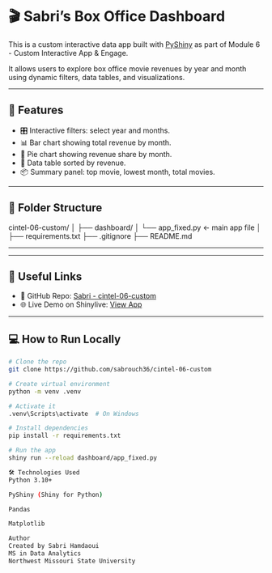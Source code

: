 # 🎬 Sabri’s Box Office Dashboard

This is a custom interactive data app built with [PyShiny](https://shiny.posit.co/py/) as part of Module 6 - Custom Interactive App & Engage.

It allows users to explore box office movie revenues by year and month using dynamic filters, data tables, and visualizations.

---

## 🚀 Features

- 🎛️ Interactive filters: select year and months.
- 📊 Bar chart showing total revenue by month.
- 🥧 Pie chart showing revenue share by month.
- 🧾 Data table sorted by revenue.
- 📦 Summary panel: top movie, lowest month, total movies.

---

## 📂 Folder Structure

cintel-06-custom/
│
├── dashboard/
│ └── app_fixed.py ← main app file
│
├── requirements.txt
├── .gitignore
├── README.md


---



---

## 🔗 Useful Links

- 📁 GitHub Repo: [Sabri - cintel-06-custom](https://github.com/sabrouch36/cintel-06-custom)
- 🌐 Live Demo on Shinylive: [View App](https://shinylive.io/py/app/#code=NobwRAdghgtgpmAXGKAHVA6VBPMAaMAYwHsIAXOcpMAMwCdiYACAZwAsBLCbJjmVYnTJMAgujxMArhwl1KAEzh1ZcKITIcAbnBUBHADoQ+AoU1RQI8qCybWz8w8cHCYUMqgA2xMh44AjLGxPb1sbTzJDQwBiJgBlWE84JhhiTQ4kqzIoJjJiVj5JDzckgGFYgDUmEnJKCMs3bIBeJhBDJnamfTAUtLguxCZgNo6RroAxa2EADS6JLoAhKDo-dNnOsAB5dEo2OD4lNa6RTQa6JgAmQ7AAFV2mRbJXCCv5osIAayYABQsyXborrckmMiuxZsMRu0utdiKgmABxSTPfDrAAiSL6KOhdwAskttB4WFccRwWCwOKQmABJfjEMn+DyYiFMAC6eGZXWwqgBSEG5wADOcAMwsgBUAEZxeyIKNuqQ-v1Bl0AFIWSRLbBXMZwPx0dV0TVYsB4uiENhXMR0DgeYlQQ1zMDKjFXJ0ee3rESSADmkhYESNsTgqAoMD8ByNG3UxDDPIdADlUnBQ+G2RywHJtBBJJiBsBxQBWflF4v8iQCkvFiTigAcFaLZfLFarAE466WLuK22WACxdpjigDshab-YAbH3xc3hyWq9Xp8WWYYAL6RSw0AD6PXSNmaqHkGFRDTGdFgcAAFJkoABKVcxACqVKYRWwxEkdTQqHX0iYzWkWCgXpwOu5KKH4Sxnsyf4gTq4HMiMf5cKgb7AXAjLqBBYBcksVyBmhwgAJrcmsZrEBwhBwCwjRDGAArCl0bKsKhcDqHA8iNF0tFCl0V7SpCHQIRASFkOuZrMe8fjEAAHuuXoMJIqAYSk5BsESAZMeoTA4vKKnEWwpHkZR8gbluFHUUpCpgCyGC5L4fpnjxjF4axjRGZuqTbmZ2n0dZxC2WQ9k8XB-EcBgbB0PZvF8VIIWuHQ7zyMQADuEAYSUcjFPITB+DwoqivEuocLlTCADwbgD++9xkXtIFMrBRgz6vsJJAeJIMAQCwEE1Xxf7mBAqHrolqEeB1UWQn+bDnBhxWADX7cRQAVgCYBDY8xSUwGw0DQZFJIe7ASUsDhgNVI3wSFDVCeuFCSf5XQsC1sXYOdcCXRVQVdSdb5ncEV1gGBdDrp9z2dUdf6nchn0Yag6R-V4-qHVFsOvf+vUeP1g3DUd7TA+9yGXuu9Cnop7lAVkfiMgDI3w5CTX9Rw8h-JRZ6jhIo43oDLMs9EcRKNoZxeF6ZGGIoNCMXQ3Nnohb4SCDZASCwFHkqQV6IKuIwAALpeoWhwBgJRQB4hDMoLTAbR4FByPI65GfZSuAyMci6GLglvhgWHhVeLMjXbDtCRg5kqQFL1MHIZCSHQMquSZLDAOHhOR10vveaSXBe07vvtW7i7PIDKtS8yasKEo1mPXUIyGzdMB3Q9l1WwHRk-kb1qm6xFs0PZAdByHMo0F0xWAKX7cR6YlXBei0jIpUZV5LskMe8DKqcDCAADkEgLxgABWpEpeLZA+9pacT10ysdNnWPF0fciWAX-2A4bP1Q941c2x0tfNMbjfm5b7tRbJr6oKxddGRgb+8lsoE2UtxaiGZKDZm8mXVumcRobS9BIKAkk67hAwDdPwn004ByAb-fcYN3hcDYl0H6awUGNBQRIJqgh2JgCiGMMYo55jMLWKxQCNC6B0JJmod43EA4oIwXAYSGgfDni6IAXg3ABTO0wAASnATM2Yso8C0mAg6AjJJCOEtgIoYYhpdHkYopIZ4AAkN51GP3aOgy6ZF3jtQYFkDQpBGjdnzJ-Pi6CNBejYMJeqb44Ee2ER3euXpD7tGPu4N8udz6KDoFgaGBs4BCwhkBMGisa5Cxfg3JQTcP64Lkvg-+NBAEFJAXHLyB0IEKKgZiKysD3GQg4ELPBrEMBJmDNga26N2iIOQag3cJsMGSCwdDHBljISCIuv5fkGB8wSBmXM9YCYmCHiyGsNgUA6HkRqLGJgJwtm1HDA0wJwdQ4hLCZCXpth+lmEGZg7BASoqCJSWeFp+4TjNQohIXRqFKJvIwMQx6yC3ywnUHQgApOKDA4oaDgvBWsP0SwsgQC9IyRorZqG+UEJRdBhAYAYB+H6VCULOEsGOR0QRssREcDERhCRgAJnbkdUrMSRYgbLkMozSFTyXtEESg0kZ4F5wF0OqDwC8eWByCWcxBFyIlCWifnOJOM8bwESULEy505qMgfic4Jr8cnvxbleDBzh1wfOzO1bKdDIEsvISwbZ8gh6NAmISOA7NoDoDrmIBSH4vwyGFtzFmYAlwsiAA)

---

## 💻 How to Run Locally

```bash
# Clone the repo
git clone https://github.com/sabrouch36/cintel-06-custom

# Create virtual environment
python -m venv .venv

# Activate it
.venv\Scripts\activate  # On Windows

# Install dependencies
pip install -r requirements.txt

# Run the app
shiny run --reload dashboard/app_fixed.py

🛠️ Technologies Used
Python 3.10+

PyShiny (Shiny for Python)

Pandas

Matplotlib

Author
Created by Sabri Hamdaoui
MS in Data Analytics
Northwest Missouri State University